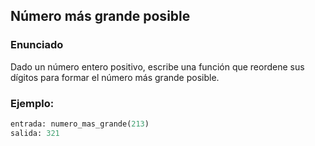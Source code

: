 ## Número más grande posible

### Enunciado
Dado un número entero positivo, escribe una función que reordene sus dígitos para formar el número más grande posible.

### Ejemplo:
```python
entrada: numero_mas_grande(213)
salida: 321
